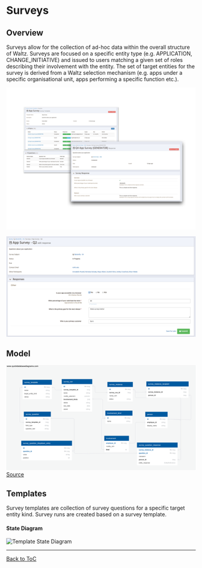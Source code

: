 # Surveys

## Overview

Surveys allow for the collection of ad-hoc data within 
the overall structure of Waltz.  Surveys are focused on a 
specific entity type (e.g. APPLICATION, CHANGE_INITIATIVE) 
and issued to users matching a given set of roles describing 
their involvement with the entity.  The set of target entities
for the survey is derived from a Waltz selection mechanism 
(e.g. apps under a specific organisational unit, apps performing
a specific function etc.).

![Screenshot 1](images/survey_screenshot.png)

![Screenshot 2](images/survey_edit_screenshot.png)

## Model

![Schema Diagram](images/survey_schema.png)
[Source](https://app.quickdatabasediagrams.com/#/schema/YLytE3nJy0OVTId-YZkXew)

## Templates

Survey templates are collection of survey questions for a specific target entity kind.
Survey runs are created based on a survey template.

#### State Diagram

![Template State Diagram](http://www.gravizo.com/g?@startuml;[*]%20--%3E%20DRAFT;DRAFT:%20can%20be%20edited;DRAFT%20--%3E%20ACTIVE;ACTIVE%20:%20cannot%20be%20edited;ACTIVE%20:%20can%20be%20used%20to%20create%20runs;ACTIVE%20--%3E%20OBSOLETE;OBSOLETE%20:%20cannot%20be%20edited;OBSOLETE:%20cannot%20be%20used%20to%20create%20runs;OBSOLETE%20--%3E%20ACTIVE;@enduml;)


---
[Back to ToC](../README.md)